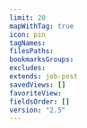 ```yaml
---
limit: 20
mapWithTag: true
icon: pin
tagNames: 
filesPaths: 
bookmarksGroups: 
excludes: 
extends: job-post
savedViews: []
favoriteView: 
fieldsOrder: []
version: "2.5"
---
```

